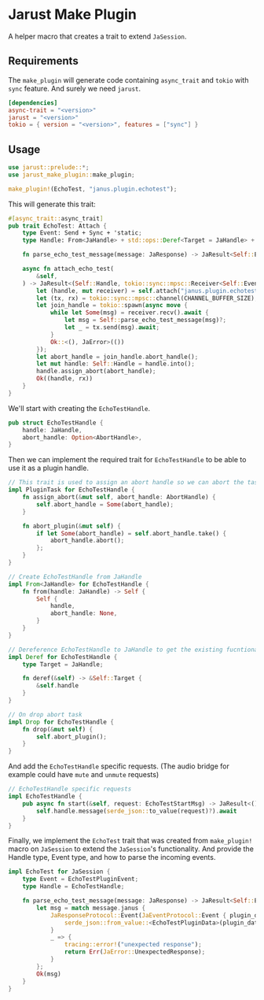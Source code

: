# Jarust Make Plugin

A helper macro that creates a trait to extend `JaSession`.

## Requirements

The `make_plugin` will generate code containing `async_trait` and `tokio` with `sync` feature. And surely we need `jarust`.

```toml
[dependencies]
async-trait = "<version>"
jarust = "<version>"
tokio = { version = "<version>", features = ["sync"] }
```

## Usage

```rust
use jarust::prelude::*;
use jarust_make_plugin::make_plugin;

make_plugin!(EchoTest, "janus.plugin.echotest");
```

This will generate this trait:

```rust
#[async_trait::async_trait]
pub trait EchoTest: Attach {
    type Event: Send + Sync + 'static;
    type Handle: From<JaHandle> + std::ops::Deref<Target = JaHandle> + PluginTask;

    fn parse_echo_test_message(message: JaResponse) -> JaResult<Self::Event>;

    async fn attach_echo_test(
        &self,
    ) -> JaResult<(Self::Handle, tokio::sync::mpsc::Receiver<Self::Event>)> {
        let (handle, mut receiver) = self.attach("janus.plugin.echotest").await?;
        let (tx, rx) = tokio::sync::mpsc::channel(CHANNEL_BUFFER_SIZE);
        let join_handle = tokio::spawn(async move {
            while let Some(msg) = receiver.recv().await {
                let msg = Self::parse_echo_test_message(msg)?;
                let _ = tx.send(msg).await;
            }
            Ok::<(), JaError>(())
        });
        let abort_handle = join_handle.abort_handle();
        let mut handle: Self::Handle = handle.into();
        handle.assign_abort(abort_handle);
        Ok((handle, rx))
    }
}
```

We'll start with creating the `EchoTestHandle`.

```rust
pub struct EchoTestHandle {
    handle: JaHandle,
    abort_handle: Option<AbortHandle>,
}
```

Then we can implement the required trait for `EchoTestHandle` to be able to use it as a plugin handle.

```rust
// This trait is used to assign an abort handle so we can abort the task on drop
impl PluginTask for EchoTestHandle {
    fn assign_abort(&mut self, abort_handle: AbortHandle) {
        self.abort_handle = Some(abort_handle);
    }

    fn abort_plugin(&mut self) {
        if let Some(abort_handle) = self.abort_handle.take() {
            abort_handle.abort();
        };
    }
}

// Create EchoTestHandle from JaHandle
impl From<JaHandle> for EchoTestHandle {
    fn from(handle: JaHandle) -> Self {
        Self {
            handle,
            abort_handle: None,
        }
    }
}

// Dereference EchoTestHandle to JaHandle to get the existing fucntionalities from JaHandle
impl Deref for EchoTestHandle {
    type Target = JaHandle;

    fn deref(&self) -> &Self::Target {
        &self.handle
    }
}

// On drop abort task
impl Drop for EchoTestHandle {
    fn drop(&mut self) {
        self.abort_plugin();
    }
}
```

And add the `EchoTestHandle` specific requests. (The audio bridge for example could have `mute` and `unmute` requests)

```rust
// EchoTestHandle specific requests
impl EchoTestHandle {
    pub async fn start(&self, request: EchoTestStartMsg) -> JaResult<()> {
        self.handle.message(serde_json::to_value(request)?).await
    }
}
```

Finally, we implement the `EchoTest` trait that was created from `make_plugin!` macro on `JaSession` to extend the
`JaSession`'s functionality. And provide the Handle type, Event type, and how to parse the incoming events.

```rust
impl EchoTest for JaSession {
    type Event = EchoTestPluginEvent;
    type Handle = EchoTestHandle;

    fn parse_echo_test_message(message: JaResponse) -> JaResult<Self::Event> {
        let msg = match message.janus {
            JaResponseProtocol::Event(JaEventProtocol::Event { plugin_data, .. }) => {
                serde_json::from_value::<EchoTestPluginData>(plugin_data)?.event
            }
            _ => {
                tracing::error!("unexpected response");
                return Err(JaError::UnexpectedResponse);
            }
        };
        Ok(msg)
    }
}
```
